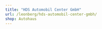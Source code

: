 ```yaml
---
title: "HDS Automobil Center GmbH"
url: /leonberg/hds-automobil-center-gmbh/
shop: Autohaus
---
```

